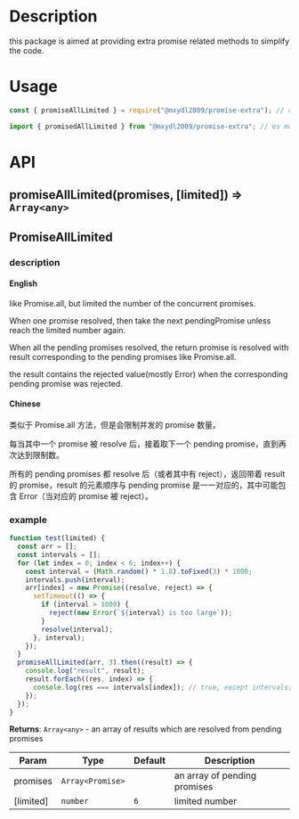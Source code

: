 # Description

this package is aimed at providing extra promise related methods to simplify the code.

# Usage

```js
const { promiseAllLimited } = require("@mxydl2009/promise-extra"); // commonjs module

import { promisedAllLimited } from "@mxydl2009/promise-extra"; // es module
```

# API

## promiseAllLimited(promises, [limited]) ⇒ <code>Array&lt;any&gt;</code>

## PromiseAllLimited

### description

#### English

like Promise.all, but limited the number of the concurrent promises.

When one promise resolved, then take the next pendingPromise unless reach the limited number again.

When all the pending promises resolved, the return promise is resolved with result corresponding to the pending promises like Promise.all.

the result contains the rejected value(mostly Error) when the corresponding pending promise was rejected.

#### Chinese

类似于 Promise.all 方法，但是会限制并发的 promise 数量。

每当其中一个 promise 被 resolve 后，接着取下一个 pending promise，直到再次达到限制数。

所有的 pending promises 都 resolve 后（或者其中有 reject），返回带着 result 的 promise，result 的元素顺序与 pending promise 是一一对应的，其中可能包含 Error（当对应的 promise 被 reject）。

### example

```js
function test(limited) {
  const arr = [];
  const intervals = [];
  for (let index = 0; index < 6; index++) {
    const interval = (Math.random() * 1.8).toFixed(3) * 1000;
    intervals.push(interval);
    arr[index] = new Promise((resolve, reject) => {
      setTimeout(() => {
        if (interval > 1000) {
          reject(new Error(`${interval} is too large`));
        }
        resolve(interval);
      }, interval);
    });
  }
  promiseAllLimited(arr, 3).then((result) => {
    console.log("result", result);
    result.forEach((res, index) => {
      console.log(res === intervals[index]); // true, except intervals[index] > 1000, then res is an instance of Error
    });
  });
}
```

**Returns**: <code>Array&lt;any&gt;</code> - an array of results which are resolved from pending promises

| Param     | Type                              | Default        | Description                  |
| --------- | --------------------------------- | -------------- | ---------------------------- |
| promises  | <code>Array&lt;Promise&gt;</code> |                | an array of pending promises |
| [limited] | <code>number</code>               | <code>6</code> | limited number               |
